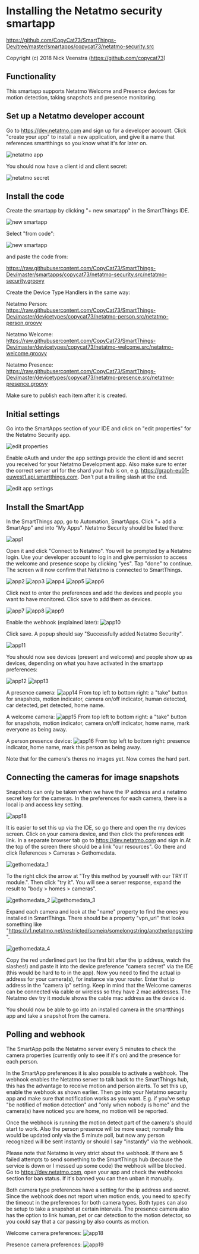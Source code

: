 # Installing the Netatmo security smartapp

https://github.com/CopyCat73/SmartThings-Dev/tree/master/smartapps/copycat73/netatmo-security.src

Copyright (c) 2018 Nick Veenstra (https://github.com/copycat73)

## Functionality

This smartapp supports Netatmo Welcome and Presence devices for motion detection, taking snapshots and presence monitoring. 
 

## Set up a Netatmo developer account

Go to https://dev.netatmo.com and sign up for a developer account. Click "create your app" to install a new application, and give it a name that references smartthings so you know what it's for later on. 

![netatmo app](https://raw.githubusercontent.com/CopyCat73/CopyCat73.github.io/master/netatmo_app.png)

You should now have a client id and client secret:

![netatmo secret](https://raw.githubusercontent.com/CopyCat73/CopyCat73.github.io/master/netatmo_secret.png)


## Install the code

Create the smartapp by clicking "+ new smartapp" in the SmartThings IDE. 

![new smartapp](https://raw.githubusercontent.com/CopyCat73/CopyCat73.github.io/master/new_smartapp.png)

Select "from code": 

![new smartapp](https://raw.githubusercontent.com/CopyCat73/CopyCat73.github.io/master/new_smartapp_code.png)

and paste the code from:

https://raw.githubusercontent.com/CopyCat73/SmartThings-Dev/master/smartapps/copycat73/netatmo-security.src/netatmo-security.groovy

Create the Device Type Handlers in the same way:

Netatmo Person: https://raw.githubusercontent.com/CopyCat73/SmartThings-Dev/master/devicetypes/copycat73/netatmo-person.src/netatmo-person.groovy

Netatmo Welcome: https://raw.githubusercontent.com/CopyCat73/SmartThings-Dev/master/devicetypes/copycat73/netatmo-welcome.src/netatmo-welcome.groovy

Netatmo Presence: https://raw.githubusercontent.com/CopyCat73/SmartThings-Dev/master/devicetypes/copycat73/netatmo-presence.src/netatmo-presence.groovy

Make sure to publish each item after it is created. 

## Initial settings

Go into the SmartApps section of your IDE and click on "edit properties" for the Netatmo Security app. 

![edit properties](https://raw.githubusercontent.com/CopyCat73/CopyCat73.github.io/master/netatmo_edit_properties.png)

Enable oAuth and under the app settings provide the client id and secret you received for your Netatmo Development app. Also make sure to enter the correct server url for the shard your hub is on, e.g. https://graph-eu01-euwest1.api.smartthings.com. Don't put a trailing slash at the end. 

![edit app settings](https://raw.githubusercontent.com/CopyCat73/CopyCat73.github.io/master/smartapp_settings.png)

## Install the SmartApp

In the SmartThings app, go to Automation, SmartApps. Click "+ add a SmartApp" and into "My Apps". Netatmo Security should be listed there:

![app1](https://raw.githubusercontent.com/CopyCat73/CopyCat73.github.io/master/app_1.png)

Open it and click "Connect to Netatmo". You will be prompted by a Netatmo login. Use your developer account to log in and give permission to access the welcome and presence scope by clicking "yes". Tap "done" to continue. The screen will now confirm that Netatmo is connected to SmartThings.

![app2](https://raw.githubusercontent.com/CopyCat73/CopyCat73.github.io/master/app_2.png)
![app3](https://raw.githubusercontent.com/CopyCat73/CopyCat73.github.io/master/app_3.png)
![app4](https://raw.githubusercontent.com/CopyCat73/CopyCat73.github.io/master/app_4.png)
![app5](https://raw.githubusercontent.com/CopyCat73/CopyCat73.github.io/master/app_5.png)
![app6](https://raw.githubusercontent.com/CopyCat73/CopyCat73.github.io/master/app_6.png)

Click next to enter the preferences and add the devices and people you want to have monitored. Click save to add them as devices. 

![app7](https://raw.githubusercontent.com/CopyCat73/CopyCat73.github.io/master/app_7.png)
![app8](https://raw.githubusercontent.com/CopyCat73/CopyCat73.github.io/master/app_8.png)
![app9](https://raw.githubusercontent.com/CopyCat73/CopyCat73.github.io/master/app_9.png)

Enable the webhook (explained later):
![app10](https://raw.githubusercontent.com/CopyCat73/CopyCat73.github.io/master/app_10.png)

Click save. A popup should say "Successfully added Netatmo Security".

![app11](https://raw.githubusercontent.com/CopyCat73/CopyCat73.github.io/master/app_11.png)

You should now see devices (present and welcome) and people show up as devices, depending on what you have activated in the smartapp preferences:

![app12](https://raw.githubusercontent.com/CopyCat73/CopyCat73.github.io/master/app_12.png)
![app13](https://raw.githubusercontent.com/CopyCat73/CopyCat73.github.io/master/app_13.png)

 A presence camera:
![app14](https://raw.githubusercontent.com/CopyCat73/CopyCat73.github.io/master/app_14.png)
From top left to bottom right: a "take" button for snapshots, motion indicator, camera on/off indicator, human detected, car detected, pet detected, home name. 

A welcome camera:
![app15](https://raw.githubusercontent.com/CopyCat73/CopyCat73.github.io/master/app_15.png)
From top left to bottom right: a "take" button for snapshots, motion indicator, camera on/off indicator, home name, mark everyone as being away. 

A person presence device:
![app16](https://raw.githubusercontent.com/CopyCat73/CopyCat73.github.io/master/app_16.png)
From top left to bottom right: presence indicator, home name, mark this person as being away.

Note that for the camera's theres no images yet. Now comes the hard part.


## Connecting the cameras for image snapshots

Snapshots can only be taken when we have the IP address and a netatmo secret key for the cameras. In the preferences for each camera, there is a local ip and access key setting. 

![app18](https://raw.githubusercontent.com/CopyCat73/CopyCat73.github.io/master/app_18.png)

It is easier to set this up via the IDE, so go there and open the my devices screen. Click on your camera device, and then click the preferences edit link. In a separate browser tab go to https://dev.netatmo.com and sign in.At the top of the screen there should be a link "our resources". Go there and click References > Cameras > Gethomedata. 

![gethomedata_1](https://raw.githubusercontent.com/CopyCat73/CopyCat73.github.io/master/gethomedata_1.png)

To the right click the arrow at "Try this method by yourself with our TRY IT module.". Then click "try it". You will see a server response, expand the result to "body > homes > cameras". 

![gethomedata_2](https://raw.githubusercontent.com/CopyCat73/CopyCat73.github.io/master/gethomedata_2.png)
![gethomedata_3](https://raw.githubusercontent.com/CopyCat73/CopyCat73.github.io/master/gethomedata_3.png)

Expand each camera and look at the "name" property to find the ones you installed in SmartThings. There should be a property "vpn_url" that looks something like "https://v1.netatmo.net/restricted/someip/somelongstring/anotherlongstring".

![gethomedata_4](https://raw.githubusercontent.com/CopyCat73/CopyCat73.github.io/master/gethomedata_4.png)

Copy the red underlined part (so the first bit after the ip address, watch the slashes!) and paste it into the device preference "camera secret" via the IDE (this would be hard to to in the app). Now you need to find the actual ip address for your camera(s), for instance via your router. Enter that ip address in the "camera ip" setting. Keep in mind that the Welcome cameras can be connected via cable or wireless so they have 2 mac addresses. The Netatmo dev try it module shows the cable mac address as the device id. 

You should now be able to go into an installed camera in the smartthings app and take a snapshot from the camera.

## Polling and webhook

The SmartApp polls the Netatmo server every 5 minutes to check the camera properties (currently only to see if it's on) and the presence for each person. 

In the SmartApp preferences it is also possible to activate a webhook. The webhook enables the Netatmo server to talk back to the SmartThings hub, this has the advantage to receive motion and person alerts. To set this up, enable the webhook as shown earlier. Then go into your Netatmo security app and make sure that notification works as you want. E.g. if you've setup "be notified of motion detection" and "only when nobody is home" and the camera(s) have noticed you are home, no motion will be reported.

Once the webhook is running the motion detect part of the camera's should start to work. Also the person presence will be more exact; normally this would be updated only via the 5 minute poll, but now any person recognized will be sent instantly or should I say "instantly" via the webhook. 

Please note that Netatmo is very strict about the webhook. If there are 5 failed attempts to send something to the SmartThings hub (because the service is down or I messed up some code) the webhook will be blocked. Go to https://dev.netatmo.com, open your app and check the webhooks section for ban status. If it's banned you can then unban it manually. 

Both camera type preferences have a setting for the ip address and secret. Since the webhook does not report when motion ends, you need to specify the timeout in the preferences for both camera types. Both types can also be setup to take a snapshot at certain intervals. The presence camera also has the option to link human, pet or car detection to the motion detector, so you could say that a car passing by also counts as motion.

Welcome camera preferences:
![app18](https://raw.githubusercontent.com/CopyCat73/CopyCat73.github.io/master/app_18.png)

Presence camera preferences:
![app19](https://raw.githubusercontent.com/CopyCat73/CopyCat73.github.io/master/app_19.png)














